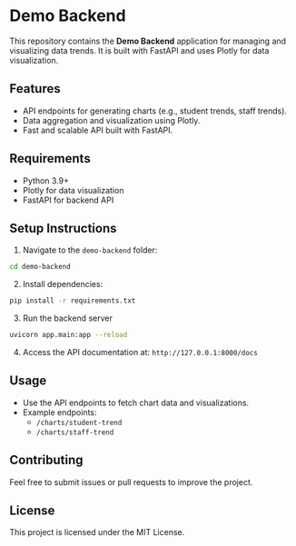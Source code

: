 # Demo Backend

This repository contains the **Demo Backend** application for managing and visualizing data trends. It is built with FastAPI and uses Plotly for data visualization.

## Features

- API endpoints for generating charts (e.g., student trends, staff trends).
- Data aggregation and visualization using Plotly.
- Fast and scalable API built with FastAPI.

## Requirements

- Python 3.9+
- Plotly for data visualization
- FastAPI for backend API

## Setup Instructions

1. Navigate to the `demo-backend` folder:
```bash
cd demo-backend
```
   
2. Install dependencies:
```bash
pip install -r requirements.txt
```

3. Run the backend server
```bash
uvicorn app.main:app --reload
```
4. Access the API documentation at: `http://127.0.0.1:8000/docs`


## Usage
- Use the API endpoints to fetch chart data and visualizations.
- Example endpoints:
  - `/charts/student-trend`
  - `/charts/staff-trend`

## Contributing
Feel free to submit issues or pull requests to improve the project.

## License
This project is licensed under the MIT License.
